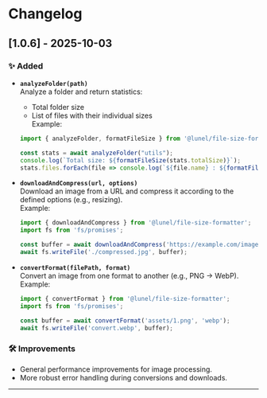 # Changelog

## [1.0.6] - 2025-10-03
### ✨ Added
- **`analyzeFolder(path)`**  
  Analyze a folder and return statistics:  
  - Total folder size  
  - List of files with their individual sizes  
  Example:
  ```ts
  import { analyzeFolder, formatFileSize } from '@lunel/file-size-formatter';

  const stats = await analyzeFolder("utils");
  console.log(`Total size: ${formatFileSize(stats.totalSize)}`);
  stats.files.forEach(file => console.log(`${file.name} : ${formatFileSize(file.size)}`));
  ```

- **`downloadAndCompress(url, options)`**  
  Download an image from a URL and compress it according to the defined options (e.g., resizing).  
  Example:
  ```ts
  import { downloadAndCompress } from '@lunel/file-size-formatter';
  import fs from 'fs/promises';

  const buffer = await downloadAndCompress('https://example.com/image.jpg', { maxWidth: 500 });
  await fs.writeFile('./compressed.jpg', buffer);
  ```

- **`convertFormat(filePath, format)`**  
  Convert an image from one format to another (e.g., PNG → WebP).  
  Example:
  ```ts
  import { convertFormat } from '@lunel/file-size-formatter';
  import fs from 'fs/promises';

  const buffer = await convertFormat('assets/1.png', 'webp');
  await fs.writeFile('convert.webp', buffer);
  ```

### 🛠 Improvements
- General performance improvements for image processing.  
- More robust error handling during conversions and downloads.  

---
